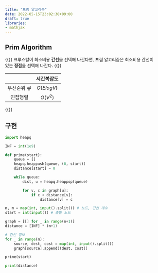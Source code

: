 ```yaml
---
title: "프림 알고리즘"
date: 2022-05-15T23:02:38+09:00
draft: true
libraries:
- mathjax
---
```


## Prim Algorithm
{{<boxmd>}}
크루스칼이 최소비용 **간선**을 선택해 나간다면, 프림 알고리즘은 최소비용 간선이 있는 **정점**을 선택해 나간다.
{{</boxmd>}}

||시간복잡도|
|:-:|:-:|
|우선순위 큐|$O(ElogV)$|
|인접행렬|$O(V^2)$|

{{<youtube cplfcGZmX7I>}}

## 구현
```python
import heapq

INF = int(1e9)

def prime(start):
    queue = []
    heapq.heappush(queue, (0, start))
    distance[start] = 0

    while queue:
        dist, u = heapq.heappop(queue)

        for v, c in graph[u]:
            if c < distance[v]:
                distance[v] = c

n, m = map(int, input().split()) # 노드, 간선 개수
start = int(input()) # 출발 노드

graph = [[] for _ in range(n+1)]
distance = [INF] * (n+1)

# 간선 정보
for _ in range(m):
    source, dest, cost = map(int, input().split())
    graph[source].append((dest, cost))

prime(start)

print(distance)
```
